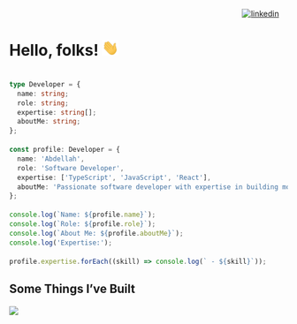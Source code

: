<!-- Header -->

<!-- Social links -->

<div align="right">

<a href="https://www.linkedin.com/in/abdellah-maarifa/"  target="_blank"><img width="25px" src="https://i.ibb.co/HGwdyc0/linkedin.png" alt="linkedin" border="0"></a>
&nbsp; &nbsp;

</div>

<!-- Info -->

# Hello, folks! <img src="https://github.com/Abdellahmaarifa/Abdellahmaarifa/blob/main/wave.gif" width="30px">

```Typescript

type Developer = {
  name: string;
  role: string;
  expertise: string[];
  aboutMe: string;
};

const profile: Developer = {
  name: 'Abdellah',
  role: 'Software Developer',
  expertise: ['TypeScript', 'JavaScript', 'React'],
  aboutMe: 'Passionate software developer with expertise in building modern web applications using TypeScript and react.',
};

console.log(`Name: ${profile.name}`);
console.log(`Role: ${profile.role}`);
console.log(`About Me: ${profile.aboutMe}`);
console.log('Expertise:');

profile.expertise.forEach((skill) => console.log(` - ${skill}`));


```

## Some Things I’ve Built

<div style="display:flex; gap:10px;">
<a href="https://github.com/Abdellahmaarifa/overPing">
  <img align="center" src="https://github-readme-stats.vercel.app/api/pin/?username=Abdellahmaarifa&repo=Libft&title_color=ffffff&text_color=c9cacc&icon_color=2bbc8a&bg_color=0C1A24&border_color=17A2B8" />
</a>
</div>
